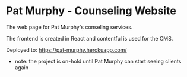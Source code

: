 # Pat Murphy - Counseling Website
The web page for Pat Murphy's conseling services.

The frontend is created in React and contentful is used for the CMS.

Deployed to: https://pat-murphy.herokuapp.com/
* note: the project is on-hold until Pat Murphy can start seeing clients again
